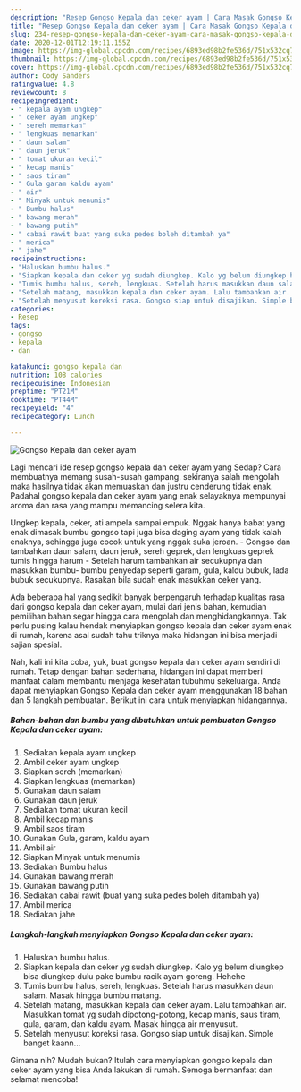 ```yaml
---
description: "Resep Gongso Kepala dan ceker ayam | Cara Masak Gongso Kepala dan ceker ayam Yang Enak Banget"
title: "Resep Gongso Kepala dan ceker ayam | Cara Masak Gongso Kepala dan ceker ayam Yang Enak Banget"
slug: 234-resep-gongso-kepala-dan-ceker-ayam-cara-masak-gongso-kepala-dan-ceker-ayam-yang-enak-banget
date: 2020-12-01T12:19:11.155Z
image: https://img-global.cpcdn.com/recipes/6893ed98b2fe536d/751x532cq70/gongso-kepala-dan-ceker-ayam-foto-resep-utama.jpg
thumbnail: https://img-global.cpcdn.com/recipes/6893ed98b2fe536d/751x532cq70/gongso-kepala-dan-ceker-ayam-foto-resep-utama.jpg
cover: https://img-global.cpcdn.com/recipes/6893ed98b2fe536d/751x532cq70/gongso-kepala-dan-ceker-ayam-foto-resep-utama.jpg
author: Cody Sanders
ratingvalue: 4.8
reviewcount: 8
recipeingredient:
- " kepala ayam ungkep"
- " ceker ayam ungkep"
- " sereh memarkan"
- " lengkuas memarkan"
- " daun salam"
- " daun jeruk"
- " tomat ukuran kecil"
- " kecap manis"
- " saos tiram"
- " Gula garam kaldu ayam"
- " air"
- " Minyak untuk menumis"
- " Bumbu halus"
- " bawang merah"
- " bawang putih"
- " cabai rawit buat yang suka pedes boleh ditambah ya"
- " merica"
- " jahe"
recipeinstructions:
- "Haluskan bumbu halus."
- "Siapkan kepala dan ceker yg sudah diungkep. Kalo yg belum diungkep bisa diungkep dulu pake bumbu racik ayam goreng. Hehehe"
- "Tumis bumbu halus, sereh, lengkuas. Setelah harus masukkan daun salam. Masak hingga bumbu matang."
- "Setelah matang, masukkan kepala dan ceker ayam. Lalu tambahkan air. Masukkan tomat yg sudah dipotong-potong, kecap manis, saus tiram, gula, garam, dan kaldu ayam. Masak hingga air menyusut."
- "Setelah menyusut koreksi rasa. Gongso siap untuk disajikan. Simple banget kaann..."
categories:
- Resep
tags:
- gongso
- kepala
- dan

katakunci: gongso kepala dan 
nutrition: 108 calories
recipecuisine: Indonesian
preptime: "PT21M"
cooktime: "PT44M"
recipeyield: "4"
recipecategory: Lunch

---
```



![Gongso Kepala dan ceker ayam](https://img-global.cpcdn.com/recipes/6893ed98b2fe536d/751x532cq70/gongso-kepala-dan-ceker-ayam-foto-resep-utama.jpg)

Lagi mencari ide resep gongso kepala dan ceker ayam yang Sedap? Cara membuatnya memang susah-susah gampang. sekiranya salah mengolah maka hasilnya tidak akan memuaskan dan justru cenderung tidak enak. Padahal gongso kepala dan ceker ayam yang enak selayaknya mempunyai aroma dan rasa yang mampu memancing selera kita.

Ungkep kepala, ceker, ati ampela sampai empuk. Nggak hanya babat yang enak dimasak bumbu gongso tapi juga bisa daging ayam yang tidak kalah enaknya, sehingga juga cocok untuk yang nggak suka jeroan. - Gongso dan tambahkan daun salam, daun jeruk, sereh geprek, dan lengkuas geprek tumis hingga harum - Setelah harum tambahkan air secukupnya dan masukkan bumbu- bumbu penyedap seperti garam, gula, kaldu bubuk, lada bubuk secukupnya. Rasakan bila sudah enak masukkan ceker yang.

Ada beberapa hal yang sedikit banyak berpengaruh terhadap kualitas rasa dari gongso kepala dan ceker ayam, mulai dari jenis bahan, kemudian pemilihan bahan segar hingga cara mengolah dan menghidangkannya. Tak perlu pusing kalau hendak menyiapkan gongso kepala dan ceker ayam enak di rumah, karena asal sudah tahu triknya maka hidangan ini bisa menjadi sajian spesial.


Nah, kali ini kita coba, yuk, buat gongso kepala dan ceker ayam sendiri di rumah. Tetap dengan bahan sederhana, hidangan ini dapat memberi manfaat dalam membantu menjaga kesehatan tubuhmu sekeluarga. Anda dapat menyiapkan Gongso Kepala dan ceker ayam menggunakan 18 bahan dan 5 langkah pembuatan. Berikut ini cara untuk menyiapkan hidangannya.

<!--inarticleads1-->

##### Bahan-bahan dan bumbu yang dibutuhkan untuk pembuatan Gongso Kepala dan ceker ayam:

1. Sediakan  kepala ayam ungkep
1. Ambil  ceker ayam ungkep
1. Siapkan  sereh (memarkan)
1. Siapkan  lengkuas (memarkan)
1. Gunakan  daun salam
1. Gunakan  daun jeruk
1. Sediakan  tomat ukuran kecil
1. Ambil  kecap manis
1. Ambil  saos tiram
1. Gunakan  Gula, garam, kaldu ayam
1. Ambil  air
1. Siapkan  Minyak untuk menumis
1. Sediakan  Bumbu halus
1. Gunakan  bawang merah
1. Gunakan  bawang putih
1. Sediakan  cabai rawit (buat yang suka pedes boleh ditambah ya)
1. Ambil  merica
1. Sediakan  jahe




<!--inarticleads2-->

##### Langkah-langkah menyiapkan Gongso Kepala dan ceker ayam:

1. Haluskan bumbu halus.
1. Siapkan kepala dan ceker yg sudah diungkep. Kalo yg belum diungkep bisa diungkep dulu pake bumbu racik ayam goreng. Hehehe
1. Tumis bumbu halus, sereh, lengkuas. Setelah harus masukkan daun salam. Masak hingga bumbu matang.
1. Setelah matang, masukkan kepala dan ceker ayam. Lalu tambahkan air. Masukkan tomat yg sudah dipotong-potong, kecap manis, saus tiram, gula, garam, dan kaldu ayam. Masak hingga air menyusut.
1. Setelah menyusut koreksi rasa. Gongso siap untuk disajikan. Simple banget kaann...




Gimana nih? Mudah bukan? Itulah cara menyiapkan gongso kepala dan ceker ayam yang bisa Anda lakukan di rumah. Semoga bermanfaat dan selamat mencoba!
